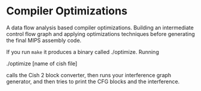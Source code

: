 # Compiler Optimizations
A data flow analysis based compiler optimizations. Building an intermediate control flow graph and applying optimizations techniques before generating the final MIPS assembly code.

If you run `make` it produces a binary called ./optimize. Running

 ./optimize [name of cish file]

calls the Cish 2 block converter, then runs your interference graph generator,
and then tries to print the CFG blocks and the interference.
